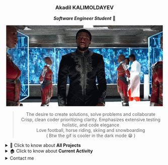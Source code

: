 <div align="center">

### Akadil KALIMOLDAYEV 

***Software Engineer Student*** 📝
  
<!-- ![BlackPanther](https://github.com/Akadil/Akadil/blob/main/t-challa-black-panther.gif) -->
![BlackPanther](t-challa-black-panther.gif)

> The desire to create solutions, solve problems and collaborate \
> Crisp, clean coder prioritizing clarity. Emphasizes extensive testing holistic, and code elegance \
> Love football, horse riding, skiing and snowboarding \
> ( Btw the gif is cooler in the dark mode 😁 )

<div align="left">

<details>
<summary> 🏰 Click to know about <b>All Projects</b> </summary>

- ---
- 💻 My portfolio page [Link](https://akadil.github.io/)
- 🗼 Finished the Ecole 42 in Paris. Check [Projects](https://github.com/Akadil/42Projects)
- 🏫 Bachelor in Nazarbayev University: Mathematics & Computer sciences
- ---
  
</details>
  
<details>
  <summary> 🏠 Click to know about <b>Current Activity</b> </summary>

- --- 
- 🖌 Working on a [Pong game](). Recreate the first-ever website game
- 🖌 Working on a [Construction Market tracker](). Parse state's website, keep tracks and predict the bid 
- 🧠 Solving the [Leetcode](https://github.com/Akadil/leetcode) problems: 3 hard, 21 medium, 32 easy
- ---

</details>


<details>
<summary> Contact me </summary>
  
  - ---
  - Gmail: akadil.kalimoldayev@gmail.com
  - Linkedin: [Akadil Kalimoldayev](https://www.linkedin.com/in/akadil-kalimoldayev-533b99199/)
  - Insta: [@akadilkalimoldayev](https://www.instagram.com/akadilkalimoldayev/)
  - Projects: [Portfolio](https://akadil.github.io/)
  - Leetcode: [Link](https://leetcode.com/Akadil/)
  - ---

</details>
</div>
